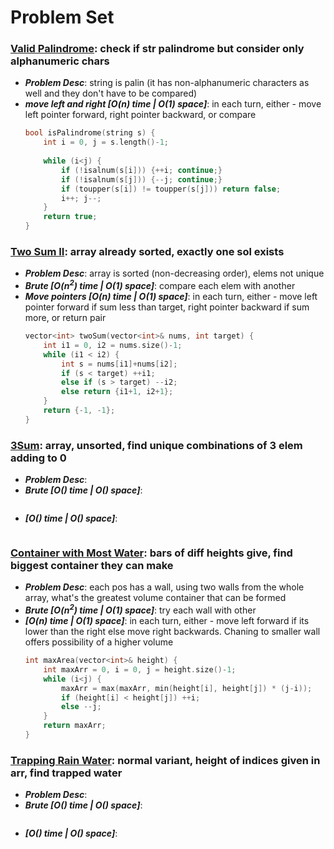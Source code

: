 # Problem Set

### **[Valid Palindrome](https://leetcode.com/problems/valid-palindrome/)**: check if str palindrome but consider only alphanumeric chars
  - ***Problem Desc***: string is palin (it has non-alphanumeric characters as well and they don't have to be compared)
  - ***move left and right [O(n) time | O(1) space]***: in each turn, either - move left pointer forward, right pointer backward, or compare
    ```cpp
    bool isPalindrome(string s) {
        int i = 0, j = s.length()-1;
        
        while (i<j) {
            if (!isalnum(s[i])) {++i; continue;}
            if (!isalnum(s[j])) {--j; continue;}
            if (toupper(s[i]) != toupper(s[j])) return false;
            i++; j--;
        }
        return true;
    }
    ```

### **[Two Sum II](https://leetcode.com/problems/two-sum-ii-input-array-is-sorted/)**: array already sorted, exactly one sol exists
  - ***Problem Desc***: array is sorted (non-decreasing order), elems not unique
  - ***Brute [O(n<sup>2</sup>) time | O(1) space]***: compare each elem with another
  - ***Move pointers [O(n) time | O(1) space]***: in each turn, either - move left pointer forward if sum less than target, right pointer backward if sum more, or return pair
    ```cpp
    vector<int> twoSum(vector<int>& nums, int target) {
        int i1 = 0, i2 = nums.size()-1;
        while (i1 < i2) {
            int s = nums[i1]+nums[i2];
            if (s < target) ++i1;
            else if (s > target) --i2;
            else return {i1+1, i2+1};
        }
        return {-1, -1};
    }
    ```

### **[3Sum](https://leetcode.com/problems/3sum/)**: array, unsorted, find unique combinations of 3 elem adding to 0
  - ***Problem Desc***:
  - ***Brute [O() time | O() space]***:
    ```cpp
    
    ```
  - ***[O() time | O() space]***:
    ```cpp
    
    ```

### **[Container with Most Water](https://leetcode.com/problems/container-with-most-water/)**: bars of diff heights give, find biggest container they can make
  - ***Problem Desc***: each pos has a wall, using two walls from the whole array, what's the greatest volume container that can be formed
  - ***Brute [O(n<sup>2</sup>) time | O(1) space]***: try each wall with other
  - ***[O(n) time | O(1) space]***: in each turn, either - move left forward if its lower than the right else move right backwards. Chaning to smaller wall offers possibility of a higher volume
    ```cpp
    int maxArea(vector<int>& height) {
        int maxArr = 0, i = 0, j = height.size()-1;
        while (i<j) {
            maxArr = max(maxArr, min(height[i], height[j]) * (j-i));
            if (height[i] < height[j]) ++i;
            else --j;
        }
        return maxArr;
    }
    ```

### **[Trapping Rain Water](https://leetcode.com/problems/trapping-rain-water/)**: normal variant, height of indices given in arr, find trapped water
  - ***Problem Desc***:
  - ***Brute [O() time | O() space]***:
    ```cpp
    
    ```
  - ***[O() time | O() space]***:
    ```cpp
    
    ```
